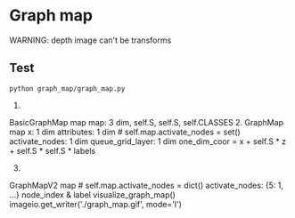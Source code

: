 # Graph map

WARNING: depth image can't be transforms
## Test
```
python graph_map/graph_map.py
```
1.
BasicGraphMap
  map
  	map: 3 dim, self.S, self.S, self.CLASSES
2.
GraphMap
  map
	x: 1 dim
	attributes: 1 dim
	# self.map.activate_nodes = set()
	activate_nodes: 1 dim
	queue_grid_layer: 1 dim
one_dim_coor = x + self.S * z + self.S * self.S * labels

3.
GraphMapV2
  map
	# self.map.activate_nodes = dict()
  	activate_nodes: {5: 1, ...} node_index & label
visualize_graph_map()
imageio.get_writer('./graph_map.gif', mode='I')